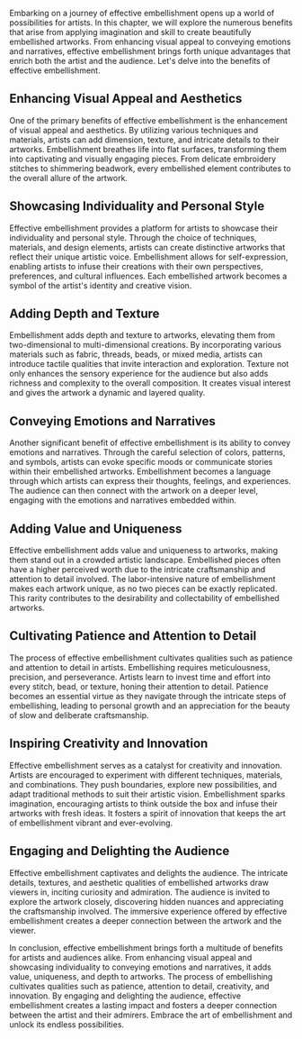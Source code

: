 
Embarking on a journey of effective embellishment opens up a world of possibilities for artists. In this chapter, we will explore the numerous benefits that arise from applying imagination and skill to create beautifully embellished artworks. From enhancing visual appeal to conveying emotions and narratives, effective embellishment brings forth unique advantages that enrich both the artist and the audience. Let's delve into the benefits of effective embellishment.

Enhancing Visual Appeal and Aesthetics
--------------------------------------

One of the primary benefits of effective embellishment is the enhancement of visual appeal and aesthetics. By utilizing various techniques and materials, artists can add dimension, texture, and intricate details to their artworks. Embellishment breathes life into flat surfaces, transforming them into captivating and visually engaging pieces. From delicate embroidery stitches to shimmering beadwork, every embellished element contributes to the overall allure of the artwork.

Showcasing Individuality and Personal Style
-------------------------------------------

Effective embellishment provides a platform for artists to showcase their individuality and personal style. Through the choice of techniques, materials, and design elements, artists can create distinctive artworks that reflect their unique artistic voice. Embellishment allows for self-expression, enabling artists to infuse their creations with their own perspectives, preferences, and cultural influences. Each embellished artwork becomes a symbol of the artist's identity and creative vision.

Adding Depth and Texture
------------------------

Embellishment adds depth and texture to artworks, elevating them from two-dimensional to multi-dimensional creations. By incorporating various materials such as fabric, threads, beads, or mixed media, artists can introduce tactile qualities that invite interaction and exploration. Texture not only enhances the sensory experience for the audience but also adds richness and complexity to the overall composition. It creates visual interest and gives the artwork a dynamic and layered quality.

Conveying Emotions and Narratives
---------------------------------

Another significant benefit of effective embellishment is its ability to convey emotions and narratives. Through the careful selection of colors, patterns, and symbols, artists can evoke specific moods or communicate stories within their embellished artworks. Embellishment becomes a language through which artists can express their thoughts, feelings, and experiences. The audience can then connect with the artwork on a deeper level, engaging with the emotions and narratives embedded within.

Adding Value and Uniqueness
---------------------------

Effective embellishment adds value and uniqueness to artworks, making them stand out in a crowded artistic landscape. Embellished pieces often have a higher perceived worth due to the intricate craftsmanship and attention to detail involved. The labor-intensive nature of embellishment makes each artwork unique, as no two pieces can be exactly replicated. This rarity contributes to the desirability and collectability of embellished artworks.

Cultivating Patience and Attention to Detail
--------------------------------------------

The process of effective embellishment cultivates qualities such as patience and attention to detail in artists. Embellishing requires meticulousness, precision, and perseverance. Artists learn to invest time and effort into every stitch, bead, or texture, honing their attention to detail. Patience becomes an essential virtue as they navigate through the intricate steps of embellishing, leading to personal growth and an appreciation for the beauty of slow and deliberate craftsmanship.

Inspiring Creativity and Innovation
-----------------------------------

Effective embellishment serves as a catalyst for creativity and innovation. Artists are encouraged to experiment with different techniques, materials, and combinations. They push boundaries, explore new possibilities, and adapt traditional methods to suit their artistic vision. Embellishment sparks imagination, encouraging artists to think outside the box and infuse their artworks with fresh ideas. It fosters a spirit of innovation that keeps the art of embellishment vibrant and ever-evolving.

Engaging and Delighting the Audience
------------------------------------

Effective embellishment captivates and delights the audience. The intricate details, textures, and aesthetic qualities of embellished artworks draw viewers in, inciting curiosity and admiration. The audience is invited to explore the artwork closely, discovering hidden nuances and appreciating the craftsmanship involved. The immersive experience offered by effective embellishment creates a deeper connection between the artwork and the viewer.

In conclusion, effective embellishment brings forth a multitude of benefits for artists and audiences alike. From enhancing visual appeal and showcasing individuality to conveying emotions and narratives, it adds value, uniqueness, and depth to artworks. The process of embellishing cultivates qualities such as patience, attention to detail, creativity, and innovation. By engaging and delighting the audience, effective embellishment creates a lasting impact and fosters a deeper connection between the artist and their admirers. Embrace the art of embellishment and unlock its endless possibilities.
